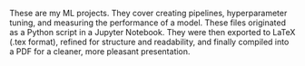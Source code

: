 These are my ML projects. They cover creating pipelines, hyperparameter tuning, and measuring the performance of a model. These files originated as a Python script in a Jupyter Notebook. They were then exported to LaTeX (.tex format), refined for structure and readability, and finally compiled into a PDF for a cleaner, more pleasant presentation.
